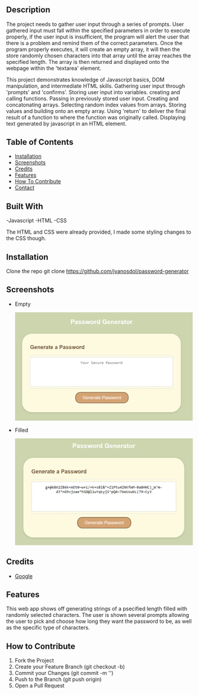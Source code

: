 # <Personal-Portfolio>

## Description

The project needs to gather user input through a series of prompts. User gathered input must fall within the specified parameters in order to execute properly, if the user input is insufficient, the program will alert the user that there is a problem and remind them of the correct parameters. Once the program properly executes, it will create an empty array, it will then the store randomly chosen characters into that array until the array reaches the specified length. The array is then returned and displayed onto the webpage within the 'textarea' element.



This project demonstrates knowledge of Javascript basics, DOM manipulation, and intermediate HTML skills. Gathering user input through 'prompts' and 'confirms'. Storing user input into variables. creating and calling functions. Passing in previously stored user input. Creating and concatonating arrays. Selecting random index values from arrays. Storing values and building onto an empty array. Using 'return' to deliver the final result of a function to where the function was originally called. Displaying text generated by javascript in an HTML element.

## Table of Contents

- [Installation](#installation)
- [Screenshots](#screenshots)
- [Credits](#credits)
- [Features](#features)
- [How To Contribute](#how-to-contribute)
- [Contact](#contact)


## Built With

-Javascript
-HTML
-CSS

The HTML and CSS were already provided, I made some styling changes to the CSS though.

## Installation

Clone the repo
git clone https://github.com/jvanosdol/password-generator


## Screenshots


- Empty

  ![Empty](/assets/empty-password-generator.png)

 
- Filled

  ![Filled](/assets/filled-password-generator.png)





## Credits

- [Google](https://www.google.com)


## Features

This web app shows off generating strings of a psecified length filled with randomly selected characters. The user is shown several prompts allowing the user to pick and choose how long they want the password to be, as well as the specific type of characters. 

## How to Contribute

1. Fork the Project
2. Create your Feature Branch (git checkout -b)
3. Commit your Changes (git commit -m '')
4. Push to the Branch (git push origin)
5. Open a Pull Request



